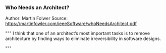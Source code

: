 ### Who Needs an Architect?
Author: Martin Folwer
Source: https://martinfowler.com/ieeeSoftware/whoNeedsArchitect.pdf


"""
I think that one of an architect’s most important tasks is to remove
architecture by finding ways to eliminate irreversibility in software designs.

"""
